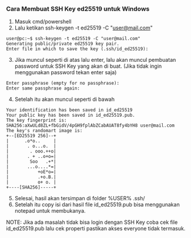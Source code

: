 ### Cara Membuat SSH Key ed25519 untuk Windows
1. Masuk cmd/powershell 
2. Lalu ketikan ssh-keygen -t ed25519 -C "user@mail.com"

```console
user@pc:~$ ssh-keygen -t ed25519 -C "user@mail.com"
Generating public/private ed25519 key pair.
Enter file in which to save the key (.ssh/id_ed25519):
```
3. Jika muncul seperti di atas lalu enter, lalu akan muncul pembuatan password untuk SSH Key yang akan di buat. (Jika tidak ingin menggunakan password tekan enter saja)
```console
Enter passphrase (empty for no passphrase):
Enter same passphrase again:
```
4. Setelah itu akan muncul seperti di bawah
```console
Your identification has been saved in id_ed25519
Your public key has been saved in id_ed25519.pub.
The key fingerprint is:
SHA256:aXwULd8ZL+fbGidV/4pGH9fplAbZCabAUAT8fy4bYH8 user@mail.com
The key's randomart image is:
+--[ED25519 256]--+
|      .o*o..     |
|       . o...o.  |
|        . ooo.++o|
|       . + ..o+o=|
|        Soo   .+*|
|       ...o....*=|
|           +oE*o=|
|           .+o.B.|
|           o+ o. |
+----[SHA256]-----+
```
5. Selesai, hasil akan tersimpan di folder %USER% .ssh/
6. Setelah itu copy isi dari hasil file id_ed25519.pub bisa menggunakan notepad untuk membukanya.

NOTE: Jika ada masalah tidak bisa login dengan SSH Key coba cek file id_ed25519.pub lalu cek properti pastikan akses everyone tidak termasuk.
